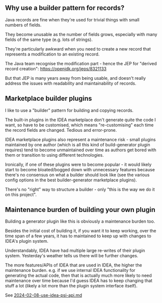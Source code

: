 ## Why use a builder pattern for records?

Java records are fine when they're used for trivial things with small numbers
of fields.

They become unusable as the number of fields grows, especially with many fields
of the same type (e.g. lots of strings).

They're particularly awkward when you need to create a new record that 
represents a modification to an existing record.

The Java team recognise the modification part - hence the JEP for 
"derived record creation": https://openjdk.org/jeps/8321133

But that JEP is many years away from being usable, and doesn't really address
the issues with readability and maintainability of records.


## Marketplace builder plugins

I like to use a "builder" pattern for building and copying records.

The built-in plugins in the IDEA marketplace don't generate quite the code I
want, so have to be customised, which means "re-customising" each time the 
record fields are changed.  Tedious and error-prone.

IDEA marketplace plugins also represent a maintenance risk - small plugins
maintained by one author (which is all this kind of build-generator plugin
requires) tend to become unmaintained over time as authors get bored with them
or transition to using different technologies.

Ironically, if one of these plugins were to become popular - it would likely
start to become bloated/bogged down with unnecessary features because there's
no consensus on what a builder should look like (see the various config options
in the best builder-generator marketplace plugins).

There's no "right" way to structure a builder - only "this is the way we do 
it on this project".


## Maintenance burden of building your own plugin

Building a generator plugin like this is obviously a maintenance burden too.

Besides the initial cost of building it, if you want it to keep working, over 
the time span of a few years, it has to maintained to keep up with changes to 
IDEA's plugin system.

Understandably, IDEA have had multiple large re-writes of their plugin system.
Yesterday's weather tells us there will be further changes.


The more features/APIs of IDEA that are used in IDEA, the higher the 
maintenance burden.
e.g. if we use internal IDEA functionality for generating the actual code, then
that is actually much more likely to need maintenance over time because I'd
guess IDEA has to keep changing that stuff a lot (likely a lot more than
the plugin system interface itself).

See [2024-02-08-use-idea-psi-api.md](./adr/2024-02-08-use-idea-psi-api.md)


